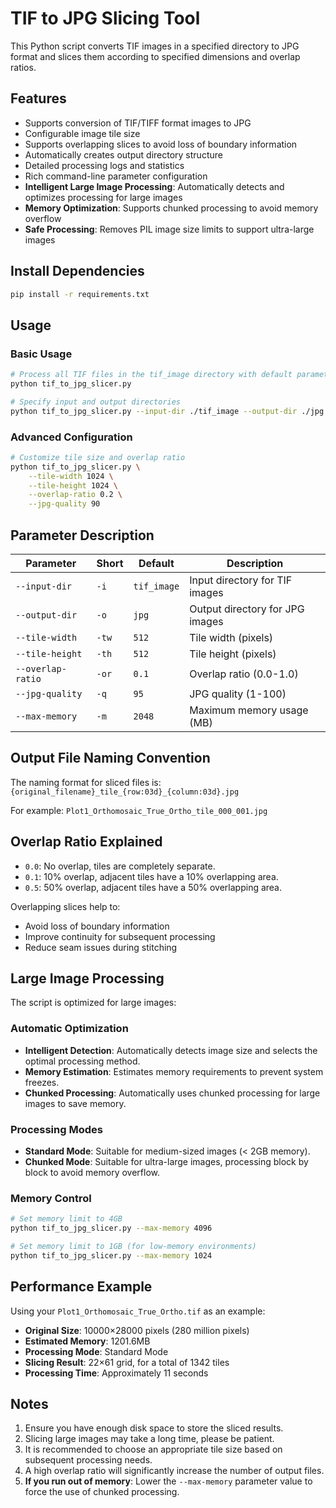 # TIF to JPG Slicing Tool

This Python script converts TIF images in a specified directory to JPG format and slices them according to specified dimensions and overlap ratios.

## Features

- Supports conversion of TIF/TIFF format images to JPG
- Configurable image tile size
- Supports overlapping slices to avoid loss of boundary information
- Automatically creates output directory structure
- Detailed processing logs and statistics
- Rich command-line parameter configuration
- **Intelligent Large Image Processing**: Automatically detects and optimizes processing for large images
- **Memory Optimization**: Supports chunked processing to avoid memory overflow
- **Safe Processing**: Removes PIL image size limits to support ultra-large images

## Install Dependencies

```bash
pip install -r requirements.txt
```

## Usage

### Basic Usage

```bash
# Process all TIF files in the tif_image directory with default parameters
python tif_to_jpg_slicer.py

# Specify input and output directories
python tif_to_jpg_slicer.py --input-dir ./tif_image --output-dir ./jpg
```

### Advanced Configuration

```bash
# Customize tile size and overlap ratio
python tif_to_jpg_slicer.py \
    --tile-width 1024 \
    --tile-height 1024 \
    --overlap-ratio 0.2 \
    --jpg-quality 90
```

## Parameter Description

| Parameter | Short | Default | Description |
|---|---|---|---|
| `--input-dir` | `-i` | `tif_image` | Input directory for TIF images |
| `--output-dir` | `-o` | `jpg` | Output directory for JPG images |
| `--tile-width` | `-tw` | `512` | Tile width (pixels) |
| `--tile-height` | `-th` | `512` | Tile height (pixels) |
| `--overlap-ratio` | `-or` | `0.1` | Overlap ratio (0.0-1.0) |
| `--jpg-quality` | `-q` | `95` | JPG quality (1-100) |
| `--max-memory` | `-m` | `2048` | Maximum memory usage (MB) |

## Output File Naming Convention

The naming format for sliced files is: `{original_filename}_tile_{row:03d}_{column:03d}.jpg`

For example: `Plot1_Orthomosaic_True_Ortho_tile_000_001.jpg`

## Overlap Ratio Explained

- `0.0`: No overlap, tiles are completely separate.
- `0.1`: 10% overlap, adjacent tiles have a 10% overlapping area.
- `0.5`: 50% overlap, adjacent tiles have a 50% overlapping area.

Overlapping slices help to:
- Avoid loss of boundary information
- Improve continuity for subsequent processing
- Reduce seam issues during stitching

## Large Image Processing

The script is optimized for large images:

### Automatic Optimization
- **Intelligent Detection**: Automatically detects image size and selects the optimal processing method.
- **Memory Estimation**: Estimates memory requirements to prevent system freezes.
- **Chunked Processing**: Automatically uses chunked processing for large images to save memory.

### Processing Modes
- **Standard Mode**: Suitable for medium-sized images (< 2GB memory).
- **Chunked Mode**: Suitable for ultra-large images, processing block by block to avoid memory overflow.

### Memory Control
```bash
# Set memory limit to 4GB
python tif_to_jpg_slicer.py --max-memory 4096

# Set memory limit to 1GB (for low-memory environments)
python tif_to_jpg_slicer.py --max-memory 1024
```

## Performance Example

Using your `Plot1_Orthomosaic_True_Ortho.tif` as an example:
- **Original Size**: 10000×28000 pixels (280 million pixels)
- **Estimated Memory**: 1201.6MB
- **Processing Mode**: Standard Mode
- **Slicing Result**: 22×61 grid, for a total of 1342 tiles
- **Processing Time**: Approximately 11 seconds

## Notes

1. Ensure you have enough disk space to store the sliced results.
2. Slicing large images may take a long time, please be patient.
3. It is recommended to choose an appropriate tile size based on subsequent processing needs.
4. A high overlap ratio will significantly increase the number of output files.
5. **If you run out of memory**: Lower the `--max-memory` parameter value to force the use of chunked processing.
